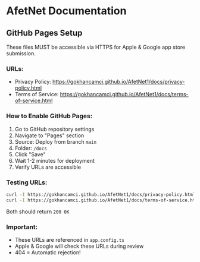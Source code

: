 # AfetNet Documentation

## GitHub Pages Setup

These files MUST be accessible via HTTPS for Apple & Google app store submission.

### URLs:
- Privacy Policy: https://gokhancamci.github.io/AfetNet1/docs/privacy-policy.html
- Terms of Service: https://gokhancamci.github.io/AfetNet1/docs/terms-of-service.html

### How to Enable GitHub Pages:

1. Go to GitHub repository settings
2. Navigate to "Pages" section
3. Source: Deploy from branch `main`
4. Folder: `/docs`
5. Click "Save"
6. Wait 1-2 minutes for deployment
7. Verify URLs are accessible

### Testing URLs:

```bash
curl -I https://gokhancamci.github.io/AfetNet1/docs/privacy-policy.html
curl -I https://gokhancamci.github.io/AfetNet1/docs/terms-of-service.html
```

Both should return `200 OK`

### Important:
- These URLs are referenced in `app.config.ts`
- Apple & Google will check these URLs during review
- 404 = Automatic rejection!
